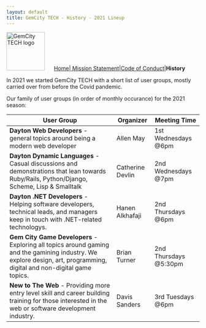 ```yaml
---
layout: default
title: GemCity TECH - History - 2021 Lineup
---
```


<div id="menu">
<img src="GCTSquareWhiteForeground.png" alt="GemCity TECH logo" style="width: 100px; margin-right: 20px;" /> <a href="./"> Home</a>|<a href="./MissionStatement"> Mission Statement</a>|<a href="./CodeOfConduct">Code of Conduct</a>|<strong>History</strong>
</div>

In 2021 we started GemCity TECH with a short list of user groups, mostly carried over from before the Covid pandemic.

Our family of user groups (in order of monthly occurance) for the 2021 season:

User Group | Organizer | Meeting Time 
--- | --- | ---
**Dayton Web Developers** - general topics around being a modern web developer | Allen May | 1st Wednesdays @6pm
**Dayton Dynamic Languages** - Casual discussions and demonstrations that lean towards Ruby/Rails, Python/Django, Scheme, Lisp & Smalltalk | Catherine Devlin | 2nd Wednesdays @7pm
**Dayton .NET Developers** - Helping software developers, technical leads, and managers keep in touch with .NET-related technologys. | Hanen Alkhafaji | 2nd Thursdays @6pm
**Gem City Game Developers** - Exploring all topics around gaming and the gamining industry. We explore design, art, programming, digital and non-digital game topics. | Brian Turner | 2nd Thursdays @5:30pm
**New to The Web** - Providing more entry level skill and career building training for those interested in the web or software development industry. | Davis Sanders | 3rd Tuesdays @6pm 
